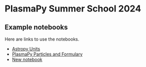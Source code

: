 # PlasmaPy Summer School 2024


## Example notebooks

Here are links to use the notebooks.

 - [Astropy Units](https://colab.research.google.com/github/PlasmaPy/plasmapy-summer-school/blob/main/notebooks/astropy-units.ipynb)
 - [PlasmaPy Particles and Formulary](https://colab.research.google.com/github/PlasmaPy/plasmapy-summer-school/blob/main/notebooks/particles-formulary.ipynb)
 - [New notebook](https://colab.research.google.com/github/PlasmaPy/plasmapy-summer-school/blob/main/notebooks/particles-formulary.ipynb)
